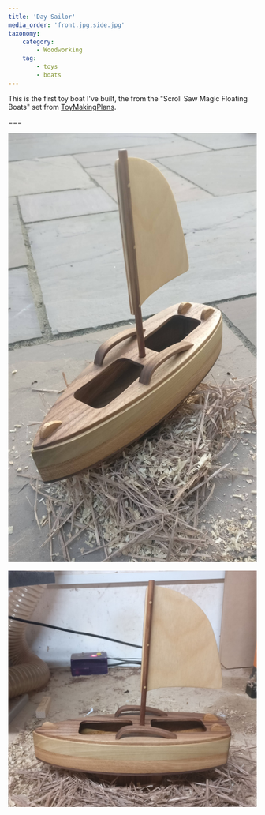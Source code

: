 ```yaml
---
title: 'Day Sailor'
media_order: 'front.jpg,side.jpg'
taxonomy:
    category:
        - Woodworking
    tag:
        - toys
        - boats
---
```


This is the first toy boat I've built, the from the "Scroll Saw Magic Floating Boats" set from [ToyMakingPlans](https://www.toymakingplans.com/website/PlanSets/scrollsawmagic-floating-boats.html).

===

![front](front.jpg?cropResize=800,800)

![side](side.jpg?cropResize=800,800)
